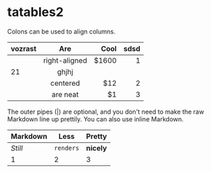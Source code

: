tatables2
=========
Colons can be used to align columns.

| vozrast        | Are           | Cool  |sdsd|
| ------------- |:-------------:| -----:|---:|
|       | right-aligned | $1600 |1|
| 21     | ghjhj |  ||
|      | centered      |   $12 |2|
|  | are neat      |    $1 |3|

The outer pipes (|) are optional, and you don't need to make the raw Markdown line up prettily. You can also use inline Markdown.

Markdown | Less | Pretty
--- | --- | ---
*Still* | `renders` | **nicely**
1 | 2 | 3

